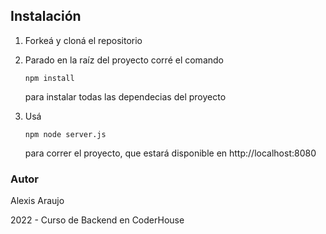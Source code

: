 
## Instalación

1. Forkeá y cloná el repositorio

2. Parado en la raíz del proyecto corré el comando 

   ```
   npm install
   ```
    para instalar todas las dependecias del proyecto


3. Usá 

   ```
   npm node server.js
   ```

    para correr el proyecto, que estará disponible en http://localhost:8080
    

### Autor

Alexis Araujo

2022 - Curso de Backend en CoderHouse